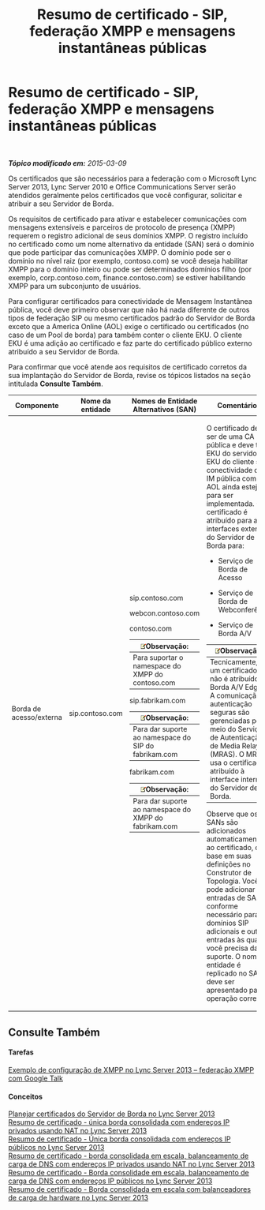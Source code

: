 ﻿---
title: Resumo de certificado - SIP, federação XMPP e mensagens instantâneas públicas
TOCTitle: Resumo de certificado - SIP, federação XMPP e mensagens instantâneas públicas
ms:assetid: 933d6351-cfa6-4432-b3ed-1aff3ac92065
ms:mtpsurl: https://technet.microsoft.com/pt-br/library/JJ618372(v=OCS.15)
ms:contentKeyID: 49307473
ms.date: 05/19/2016
mtps_version: v=OCS.15
ms.translationtype: HT
---

# Resumo de certificado - SIP, federação XMPP e mensagens instantâneas públicas

 

_**Tópico modificado em:** 2015-03-09_

Os certificados que são necessários para a federação com o Microsoft Lync Server 2013, Lync Server 2010 e Office Communications Server serão atendidos geralmente pelos certificados que você configurar, solicitar e atribuir a seu Servidor de Borda.

Os requisitos de certificado para ativar e estabelecer comunicações com mensagens extensíveis e parceiros de protocolo de presença (XMPP) requerem o registro adicional de seus domínios XMPP. O registro incluído no certificado como um nome alternativo da entidade (SAN) será o domínio que pode participar das comunicações XMPP. O domínio pode ser o domínio no nível raiz (por exemplo, contoso.com) se você deseja habilitar XMPP para o domínio inteiro ou pode ser determinados domínios filho (por exemplo, corp.contoso.com, finance.contoso.com) se estiver habilitando XMPP para um subconjunto de usuários.

Para configurar certificados para conectividade de Mensagem Instantânea pública, você deve primeiro observar que não há nada diferente de outros tipos de federação SIP ou mesmo certificados padrão do Servidor de Borda exceto que a America Online (AOL) exige o certificado ou certificados (no caso de um Pool de borda) para também conter o cliente EKU. O cliente EKU é uma adição ao certificado e faz parte do certificado público externo atribuído a seu Servidor de Borda.

Para confirmar que você atende aos requisitos de certificado corretos da sua implantação do Servidor de Borda, revise os tópicos listados na seção intitulada **Consulte Também**.



<table>
<colgroup>
<col style="width: 25%" />
<col style="width: 25%" />
<col style="width: 25%" />
<col style="width: 25%" />
</colgroup>
<thead>
<tr class="header">
<th>Componente</th>
<th>Nome da entidade</th>
<th>Nomes de Entidade Alternativos (SAN)</th>
<th>Comentários</th>
</tr>
</thead>
<tbody>
<tr class="odd">
<td><p>Borda de acesso/externa</p></td>
<td><p>sip.contoso.com</p></td>
<td><p>sip.contoso.com</p>
<p>webcon.contoso.com</p>
<p>contoso.com</p>
<div class="alert">
<table>
<thead>
<tr class="header">
<th><img src="images/Gg425756.note(OCS.15).gif" title="note" alt="note" />Observação:</th>
</tr>
</thead>
<tbody>
<tr class="odd">
<td>Para suportar o namespace do XMPP do contoso.com</td>
</tr>
</tbody>
</table>

</div>
<p>sip.fabrikam.com</p>
<div class="alert">
<table>
<thead>
<tr class="header">
<th><img src="images/Gg425756.note(OCS.15).gif" title="note" alt="note" />Observação:</th>
</tr>
</thead>
<tbody>
<tr class="odd">
<td>Para dar suporte ao namespace do SIP do fabrikam.com</td>
</tr>
</tbody>
</table>

</div>
<p>fabrikam.com</p>
<div class="alert">
<table>
<thead>
<tr class="header">
<th><img src="images/Gg425756.note(OCS.15).gif" title="note" alt="note" />Observação:</th>
</tr>
</thead>
<tbody>
<tr class="odd">
<td>Para dar suporte ao namespace do XMPP do fabrikam.com</td>
</tr>
</tbody>
</table>

</div></td>
<td><p>O certificado deve ser de uma CA pública e deve ter o EKU do servidor e o EKU do cliente se a conectividade de IM pública com a AOL ainda esteja para ser implementada. O certificado é atribuído para as interfaces externas do Servidor de Borda para:</p>
<ul>
<li><p>Serviço de Borda de Acesso</p></li>
<li><p>Serviço de Borda de Webconferência</p></li>
<li><p>Serviço de Borda A/V</p></li>
</ul>
<div class="alert">
<table>
<thead>
<tr class="header">
<th><img src="images/Gg425756.note(OCS.15).gif" title="note" alt="note" />Observação:</th>
</tr>
</thead>
<tbody>
<tr class="odd">
<td>Tecnicamente, um certificado não é atribuído à Borda A/V Edge. A comunicação e autenticação seguras são gerenciadas por meio do Serviço de Autenticação de Media Relay (MRAS). O MRAS usa o certificado atribuído à interface interna do Servidor de Borda.</td>
</tr>
</tbody>
</table>

</div>
<p>Observe que os SANs são adicionados automaticamente ao certificado, com base em suas definições no Construtor de Topologia. Você pode adicionar entradas de SAN conforme necessário para domínios SIP adicionais e outras entradas às quais você precisa dar suporte. O nome da entidade é replicado no SAN e deve ser apresentado para a operação correta.</p></td>
</tr>
</tbody>
</table>


## Consulte Também

#### Tarefas

[Exemplo de configuração de XMPP no Lync Server 2013 – federação XMPP com Google Talk](lync-server-2013-example-xmpp-configuration-–-xmpp-federation-with-google-talk.md)  

#### Conceitos

[Planejar certificados do Servidor de Borda no Lync Server 2013](lync-server-2013-plan-for-edge-server-certificates.md)  
[Resumo de certificado - única borda consolidada com endereços IP privados usando NAT no Lync Server 2013](lync-server-2013-certificate-summary-single-consolidated-edge-with-private-ip-addresses-using-nat.md)  
[Resumo de certificado - Única borda consolidada com endereços IP públicos no Lync Server 2013](lync-server-2013-certificate-summary-single-consolidated-edge-with-public-ip-addresses.md)  
[Resumo de certificado - borda consolidada em escala, balanceamento de carga de DNS com endereços IP privados usando NAT no Lync Server 2013](lync-server-2013-certificate-summary-scaled-consolidated-edge-dns-load-balancing-with-private-ip-addresses-using-nat.md)  
[Resumo de certificado - Borda consolidade em escala, balanceamento de carga de DNS com endereços IP públicos no Lync Server 2013](lync-server-2013-certificate-summary-scaled-consolidated-edge-dns-load-balancing-with-public-ip-addresses.md)  
[Resumo de certificado - Borda consolidada em escala com balanceadores de carga de hardware no Lync Server 2013](lync-server-2013-certificate-summary-scaled-consolidated-edge-with-hardware-load-balancers.md)

